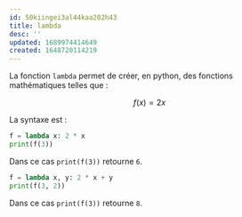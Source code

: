 ```yaml
---
id: 50kiingei3al44kaa202h43
title: lambda
desc: ''
updated: 1689974414649
created: 1648720114219
---
```


La fonction `lambda` permet de créer, en python, des fonctions mathématiques telles que :

$$
f(x) = 2x
$$

La syntaxe est :

```python
f = lambda x: 2 * x
print(f(3))
```

Dans ce cas `print(f(3))` retourne `6`.

```python
f = lambda x, y: 2 * x + y
print(f(3, 2))
```

Dans ce cas `print(f(3))` retourne `8`.